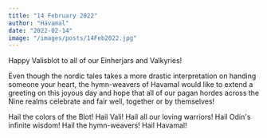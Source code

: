 ```yaml
---
title: "14 February 2022"
author: "Havamal"
date: "2022-02-14"
image: "/images/posts/14Feb2022.jpg"
---
```


Happy Valisblot to all of our Einherjars and Valkyries!

Even though the nordic tales takes a more drastic interpretation on handing someone your heart, the hymn-weavers of Havamal would like to extend a greeting on this joyous day and hope that all of our pagan hordes across the Nine realms celebrate and fair well, together or by themselves!

Hail the colors of the Blot! Hail Vali! Hail all our loving warriors! Hail Odin's infinite wisdom! Hail the hymn-weavers! Hail Havamal!